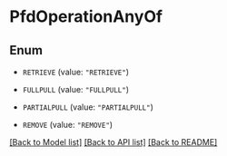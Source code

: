 # PfdOperationAnyOf

## Enum


* `RETRIEVE` (value: `"RETRIEVE"`)

* `FULLPULL` (value: `"FULLPULL"`)

* `PARTIALPULL` (value: `"PARTIALPULL"`)

* `REMOVE` (value: `"REMOVE"`)


[[Back to Model list]](../README.md#documentation-for-models) [[Back to API list]](../README.md#documentation-for-api-endpoints) [[Back to README]](../README.md)


